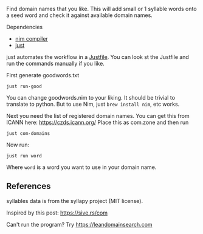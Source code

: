 Find domain names that you like.
This will add small or 1 syllable words onto a seed word
and check it against available domain names.

Dependencies
  * [nim compiler](https://nim-lang.org/install.html)
  * [just](https://github.com/casey/just#packages)

just automates the workflow in a [Justfile](https://github.com/casey/just).
You can look st the Justfile and run the commands manually if you like.

First generate goodwords.txt

	just run-good

You can change goodwords.nim to your liking.
It should be trivial to translate to python.
But to use Nim, just `brew install nim`, etc works.

Next you need the list of registered domain names. You can get this from ICANN here: https://czds.icann.org/
Place this as com.zone and then run

	just com-domains

Now run:

	just run word

Where `word` is a word you want to use in your domain name.


## References

syllables data is from the syllapy project (MIT license).

Inspired by this post: https://sive.rs/com

Can't run the program?
Try https://leandomainsearch.com
